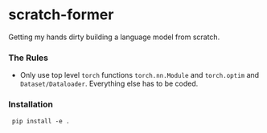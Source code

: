 # scratch-former

Getting my hands dirty building a language model from scratch.

### The Rules

- Only use top level `torch` functions `torch.nn.Module` and `torch.optim` and `Dataset/Dataloader`. Everything else has to be coded.


### Installation 

``` pip install -e .```


